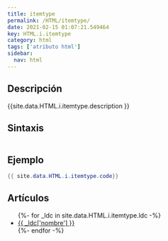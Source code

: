 ```yaml
---
title: itemtype
permalink: /HTML/itemtype/
date: 2021-02-15 01:07:21.549464
key: HTML.i.itemtype
category: html
tags: ['atributo html']
sidebar: 
  nav: html
---
```


## Descripción
{{site.data.HTML.i.itemtype.description }}

## Sintaxis
~~~html
~~~

## Ejemplo
~~~java
{{ site.data.HTML.i.itemtype.code}}
~~~

## Artículos
<ul>
{%- for _ldc in site.data.HTML.i.itemtype.ldc -%}
   <li>
       <a href="{{_ldc['url'] }}">{{ _ldc['nombre'] }}</a>
   </li>
{%- endfor -%}
</ul>
